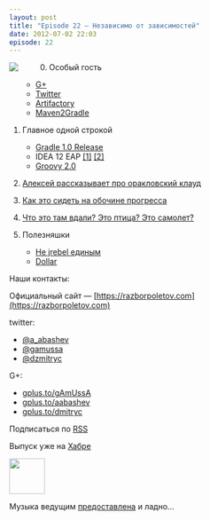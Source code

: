 ```yaml
---
layout: post
title: "Episode 22 — Независимо от зависимостей"
date: 2012-07-02 22:03
episode: 22
---
```


<a href="http://3.bp.blogspot.com/-M7SItkPMgpc/T_SzTbbjLKI/AAAAAAAAIi8/rLVXgMftdvQ/s1600/razbor_22_1.png" imageanchor="1" style="clear: left; float: left; margin-bottom: 1em; margin-right: 2em; padding-right: 2em"><img border="0" src="http://3.bp.blogspot.com/-M7SItkPMgpc/T_SzTbbjLKI/AAAAAAAAIi8/rLVXgMftdvQ/s1600/razbor_22_1.png"/></a>

<!-- topics goes here-->
0. Особый гость
	- [G+](https://plus.google.com/104301617063075159178/posts)
	- [Twitter](https://twitter.com/#!/jbaruch)
	- [Artifactory](http://www.jfrog.com/features.php)
	- [Maven2Gradle](https://github.com/jbaruch/maven2gradle)
1. Главное одной строкой
	- [Gradle 1.0 Release][gradle]
	- IDEA 12 EAP [\[1\]][idea_1] [\[2\]][idea_2]
	- [Groovy 2.0][groovy]

2. [Алексей рассказывает про оракловский клауд][oracle_cloud]

3. [Как это сидеть на обочине прогресса][java_web]
4. [Что это там вдали? Это птица? Это самолет?][gwt]
5. Полезняшки
	- [Не jrebel единым][javelion]
	- [Dollar][dollar]

Наши контакты:

Официальный сайт — [https://razborpoletov.com](https://razborpoletov.com)

twitter: 

 * [@a_abashev](https://twitter.com/#!/a_abashev) 
 * [@gamussa](https://twitter.com/#!/gamussa)
 * [@dzmitryc](https://twitter.com/#!/dzmitryc)

G+:

 * [gplus.to/gAmUssA](http://gplus.to/gAmUssA) 
 * [gplus.to/aabashev](http://gplus.to/aabashev) 
 * [gplus.to/dmitryc](http://gplus.to/dmitryc)

<!-- player goes here-->
<audio preload="none">
  <source src="http://traffic.libsyn.com/razborpoletov/razbor_22.mp3" type="audio/mp3" />
  Your browser does not support the audio tag.
</audio>

Подписаться по [RSS](http://feeds.feedburner.com/razbor-podcast)
<!-- habralink goes here-->
Выпуск уже на [Хабре](http://habrahabr.ru/post/147161/)
<!-- episode file link goes here-->
<a href="http://traffic.libsyn.com/razborpoletov/razbor_22.mp3" imageanchor="1" style="clear: left; margin-bottom: 1em; margin-left: auto; margin-right: 2em;"><img border="0" height="64" src="https://razborpoletov.com/images/mp3.png" width="64" /></a>

Музыка ведущим [предоставлена](http://www.audiobank.fm/single-music/27/111/More-And-Less/) и ладно...

[oracle_cloud]: https://cloud.oracle.com/mycloud/f?p=service:architecture:0
[java_web]: http://programmers.stackexchange.com/questions/102090/why-isnt-java-used-for-modern-web-application-development
[gwt]: http://tbroyer.posterous.com/how-does-gwts-super-dev-mode-work
[javelion]: http://jaxenter.com/java-class-reloader-javeleon-hits-2-0-release-43149.html
[dollar]: https://bitbucket.org/dfa/dollar/wiki/Home
[groovy]: http://www.infoq.com/articles/new-groovy-20
[idea_1]: http://blogs.jetbrains.com/idea/2012/06/brand-new-compiler-mode-in-intellij-idea-12-leda/
[idea_2]: http://blogs.jetbrains.com/idea/2012/06/android-ui-designer-coming-in-intellij-idea-12/
[gradle]: http://forums.gradle.org/gradle/topics/gradle_1_0_released
